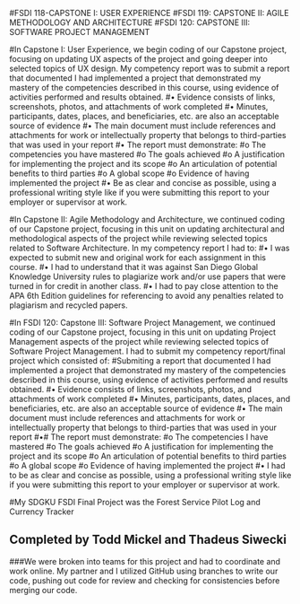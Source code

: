 #FSDI 118-CAPSTONE I: USER EXPERIENCE
#FSDI 119: CAPSTONE II: AGILE METHODOLOGY AND ARCHITECTURE
#FSDI 120: CAPSTONE III: SOFTWARE PROJECT MANAGEMENT

#In Capstone I: User Experience, we begin coding of our Capstone project, focusing on updating UX aspects of the project and going deeper into selected topics of UX design. My competency report was to submit a report that documented I had implemented a project that demonstrated my mastery of the competencies described in this course, using evidence of activities performed and results obtained.
    #• Evidence consists of links, screenshots, photos, and attachments of work completed
    #• Minutes, participants, dates, places, and beneficiaries, etc. are also an acceptable source of evidence
    #• The main document must include references and attachments for work or intellectually property that belongs to third-parties that was used in your report
    #• The report must demonstrate:
        #o The competencies you have mastered
        #o The goals achieved
        #o A justification for implementing the project and its scope
        #o An articulation of potential benefits to third parties
        #o A global scope
        #o Evidence of having implemented the project
    #• Be as clear and concise as possible, using a professional writing style like if you were submitting this report to your employer or supervisor at work.

#In Capstone II: Agile Methodology and Architecture, we continued coding of our Capstone project, focusing in this unit on updating architectural and methodological aspects of the project while reviewing selected topics related to Software Architecture. In my competency report I had to: 
    #• I was expected to submit new and original work for each assignment in this course.
    #• I had to understand that it was against San Diego Global Knowledge University rules to plagiarize work and/or use papers that were turned in for credit in another class.
    #• I had to pay close attention to the APA 6th Edition guidelines for referencing to avoid any penalties related to plagiarism and recycled papers.

#In FSDI 120: Capstone III: Software Project Management, we continued coding of our Capstone project, focusing in this unit on updating Project Management aspects of the project while reviewing selected topics of Software Project Management. I had to submit my competency report/final project which consisted of:
    #Submiting a report that documented I had implemented a project that demonstrated my mastery of the competencies described in this course, using evidence of activities performed and results obtained.
    #• Evidence consists of links, screenshots, photos, and attachments of work completed
    #• Minutes, participants, dates, places, and beneficiaries, etc. are also an acceptable source of evidence
    #• The main document must include references and attachments for work or intellectually property that belongs to third-parties that was used in your report
    #•# The report must demonstrate:
        #o The competencies I have mastered
        #o The goals achieved
        #o A justification for implementing the project and its scope
        #o An articulation of potential benefits to third parties
        #o A global scope
        #o Evidence of having implemented the project
    #• I had to be as clear and concise as possible, using a professional writing style like if you were submitting this report to your employer or supervisor at work.

#My SDGKU FSDI Final Project was the Forest Service Pilot Log and Currency Tracker
## Completed by Todd Mickel and Thadeus Siwecki
###We were broken into teams for this project and had to coordinate and work online. My partner and I utilized GitHub using branches to write our code, pushing out code for review and checking for consistencies before merging our code. 

